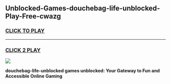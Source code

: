 
## Unblocked-Games-douchebag-life-unblocked-Play-Free-cwazg
<h3>
<a href="https://premium76.site?title=douchebag-life-unblocked&ref=19M">CLICK TO PLAY</a></h3>
<hr>

<h3>
<a href="https://premium76.site?title=douchebag-life-unblocked&ref=19M">CLICK 2 PLAY</a>
  
</h3>

<a href="https://premium76.site?title=douchebag-life-unblocked&ref=19M"><img src="https://clearcache.store/games.png"></a>


**douchebag-life-unblocked games unblocked: Your Gateway to Fun and Accessible Online Gaming**
